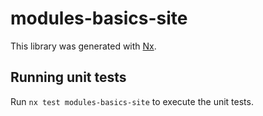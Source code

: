 # modules-basics-site

This library was generated with [Nx](https://nx.dev).

## Running unit tests

Run `nx test modules-basics-site` to execute the unit tests.
